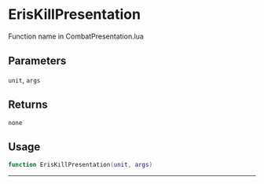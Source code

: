 # ErisKillPresentation
Function name in CombatPresentation.lua
## Parameters
`unit`, `args`
## Returns
`none`
## Usage
```lua
function ErisKillPresentation(unit, args)
```
---
